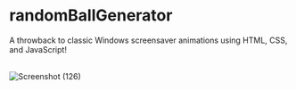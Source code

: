 # randomBallGenerator
A throwback to classic Windows screensaver animations using HTML, CSS, and JavaScript!
<br><br>

![Screenshot (126)](https://user-images.githubusercontent.com/98185555/164798903-d63dd266-30ef-477b-9906-80373b06b115.png)
